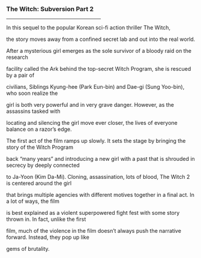 <html>

<head>
  <h3> The Witch: Subversion Part 2 </h3>
<hr width="50%" size="10px" color="black">
</head>
 
  <body>
 <p> In this sequel to the popular Korean sci-fi action thriller The Witch, </p> 
 <p> the story moves away from a confined secret lab and out into the real world. </p> 
 <p> After a mysterious girl emerges as the sole survivor of a bloody raid on the research </p>
 <p> facility called the Ark behind the top-secret Witch Program, she is rescued by a pair of </p>
 <p> civilians, Siblings Kyung-hee (Park Eun-bin) and Dae-gi (Sung Yoo-bin), who soon realize the </p> 
 <p> girl is both very powerful and in very grave danger. However, as the assassins tasked with </p> 
 <p> locating and silencing the girl move ever closer, the lives of everyone balance on a razor’s edge.</p>
 <p> The first act of the film ramps up slowly. It sets the stage by bringing the story of the Witch Program </p>
 <p> back “many years” and introducing a new girl with a past that is shrouded in secrecy by deeply connected </p>
 <p> to Ja-Yoon (Kim Da-Mi). Cloning, assassination, lots of blood, The Witch 2 is centered around the girl </p> 
 <p> that brings multiple agencies with different motives together in a final act. In a lot of ways, the film </p>
 <p> is best explained as a violent superpowered fight fest with some story thrown in. In fact, unlike the first </p> 
 <p> film, much of the violence in the film doesn’t always push the narrative forward. Instead, they pop up like </p>
 <p> gems of brutality.</p> 
    
   </body>
  
</html>
